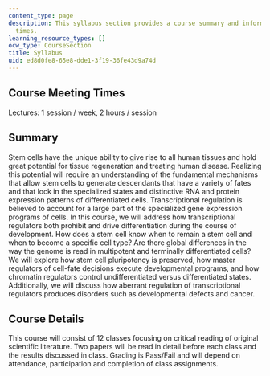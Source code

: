 ```yaml
---
content_type: page
description: This syllabus section provides a course summary and information on meeting
  times.
learning_resource_types: []
ocw_type: CourseSection
title: Syllabus
uid: ed8d0fe8-65e8-dde1-3f19-36fe43d9a74d
---
```


Course Meeting Times
--------------------

Lectures: 1 session / week, 2 hours / session

Summary
-------

Stem cells have the unique ability to give rise to all human tissues and hold great potential for tissue regeneration and treating human disease. Realizing this potential will require an understanding of the fundamental mechanisms that allow stem cells to generate descendants that have a variety of fates and that lock in the specialized states and distinctive RNA and protein expression patterns of differentiated cells. Transcriptional regulation is believed to account for a large part of the specialized gene expression programs of cells. In this course, we will address how transcriptional regulators both prohibit and drive differentiation during the course of development. How does a stem cell know when to remain a stem cell and when to become a specific cell type? Are there global differences in the way the genome is read in multipotent and terminally differentiated cells? We will explore how stem cell pluripotency is preserved, how master regulators of cell-fate decisions execute developmental programs, and how chromatin regulators control undifferentiated versus differentiated states. Additionally, we will discuss how aberrant regulation of transcriptional regulators produces disorders such as developmental defects and cancer.

Course Details
--------------

This course will consist of 12 classes focusing on critical reading of original scientific literature. Two papers will be read in detail before each class and the results discussed in class. Grading is Pass/Fail and will depend on attendance, participation and completion of class assignments.